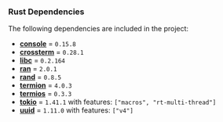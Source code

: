 ### Rust Dependencies

The following dependencies are included in the project:

- **[console](https://crates.io/crates/console)** = `0.15.8`
- **[crossterm](https://crates.io/crates/crossterm)** = `0.28.1`
- **[libc](https://crates.io/crates/libc)** = `0.2.164`
- **[ran](https://crates.io/crates/ran)** = `2.0.1`
- **[rand](https://crates.io/crates/rand)** = `0.8.5`
- **[termion](https://crates.io/crates/termion)** = `4.0.3`
- **[termios](https://crates.io/crates/termios)** = `0.3.3`
- **[tokio](https://crates.io/crates/tokio)** = `1.41.1` with features: `["macros", "rt-multi-thread"]`
- **[uuid](https://crates.io/crates/uuid)** = `1.11.0` with features: `["v4"]`
